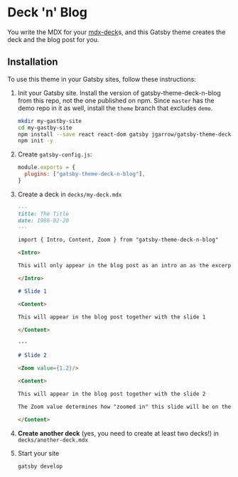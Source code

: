 # Deck 'n' Blog

You write the MDX for your [mdx-deck](https://github.com/jxnblk/mdx-deck)s, and this Gatsby theme creates the deck and the blog post for you.

## Installation

To use this theme in your Gatsby sites, follow these instructions:

1. Init your Gatsby site. Install the version of gatsby-theme-deck-n-blog from this repo, not the one published on npm. Since `master` has the demo repo in it as well, install the `theme` branch that excludes `demo`.

   ```sh
   mkdir my-gastby-site
   cd my-gastby-site
   npm install --save react react-dom gatsby jgarrow/gatsby-theme-deck-n-blog#theme
   npm init -y
   ```

2. Create `gatsby-config.js`:

   ```js
   module.exports = {
     plugins: ["gatsby-theme-deck-n-blog"],
   }
   ```

3. Create a deck in `decks/my-deck.mdx`

   ```md
   ---
   title: The Title
   date: 1986-02-20
   ---

   import { Intro, Content, Zoom } from "gatsby-theme-deck-n-blog"

   <Intro>

   This will only appear in the blog post as an intro an as the excerpt.

   </Intro>

   # Slide 1

   <Content>

   This will appear in the blog post together with the slide 1

   </Content>

   ---

   # Slide 2

   <Zoom value={1.2}/>

   <Content>

   This will appear in the blog post together with the slide 2

   The Zoom value determines how "zoomed in" this slide will be on the blog post page. The default value is 1.

   </Content>
   ```

4. **Create another deck** (yes, you need to create at least two decks!) in `decks/another-deck.mdx`

5. Start your site

   ```sh
   gatsby develop
   ```
